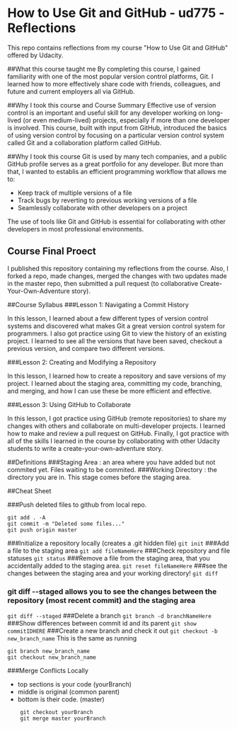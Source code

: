 # How to Use Git and GitHub - ud775 -Reflections
This repo contains reflections from my course "How to Use Git and GitHub" offered by Udacity.

##What this course taught me
By completing this course, I gained familiarity with one of the most popular version
control platforms, Git. I learned how to more effectively share code with friends, 
colleagues, and future and current employers all via GitHub.

##Why I took this course and Course Summary
Effective use of version control is an important and useful skill for any developer working on long-lived (or even medium-lived) projects, especially if more than one developer is involved. This course, built with input from GitHub, introduced the basics of using version control by focusing on a particular version control system called Git and a collaboration platform called GitHub.

##Why I took this course
Git is used by many tech companies, and a public GitHub profile serves as a great portfolio for any developer. But more than that, I wanted to establis an efficient programming workflow that allows me to:

* Keep track of multiple versions of a file
* Track bugs by reverting to previous working versions of a file
* Seamlessly collaborate with other developers on a project

The use of tools like Git and GitHub is essential for collaborating with other developers in most professional environments.

## Course Final Proect 
I published this repository containing my reflections from the course. Also, I forked a repo, made changes, merged the changes with two updates made in the master repo, then submitted a pull request (to collaborative Create-Your-Own-Adventure story).  

##Course Syllabus
###Lesson 1: Navigating a Commit History

In this lesson, I learned about a few different types of version control systems and discovered what makes Git a great version control system for programmers. I also got practice using Git to view the history of an existing project. I learned to see all the versions that have been saved, checkout a previous version, and compare two different versions.

###Lesson 2: Creating and Modifying a Repository

In this lesson, I learned how to create a repository and save versions of my project. I learned about the staging area, committing my code, branching, and merging, and how I can use these be more efficient and effective.

###Lesson 3: Using GitHub to Collaborate

In this lesson, I got practice using GitHub (remote repositories) to share my changes with others and collaborate on multi-developer projects. I learned how to make and review a pull request on GitHub. Finally, I got practice with all of the skills I learned in the course by collaborating with other Udacity students to write a create-your-own-adventure story.

##Definitions
###Staging Area : an area where you have added but not commited yet. Files waiting to be commited.
###Working Directory : the directory you are in. This stage comes before the staging area.

##Cheat Sheet

###Push deleted files to github from local repo.
```
git add . -A
git commit -m "Deleted some files..."
git push origin master
```
###Initialize a repository locally (creates a .git hidden file)
`git init`
###Add a file to the staging area
`git add fileNameHere`
###Check repository and file statuses
`git status`
###Remove a file from the staging area, that you accidentally added to the staging area.
`git reset fileNameHere`
###see the changes between the staging area and your working directory!
`git diff `
###	git diff --staged allows you to see the changes between the repository (most recent commit) and the staging area
`git diff --staged`
###Delete a branch
`git branch -d branchNameHere`
###Show differences between commit id and its parent
`git show commitIDHERE`
###Create a new branch and check it out
`git checkout -b new_branch_name`
This is the same as running
```
git branch new_branch_name
git checkout new_branch_name
```

###Merge Conflicts Locally
* top sections is your code (yourBranch)
* middle is original (common parent)
* bottom is their code. (master)
```
	git checkout yourBranch
	git merge master yourBranch 
```

